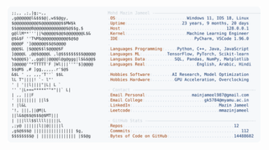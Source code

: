 <picture>
  <source srcset="https://raw.githubusercontent.com/mmazinjameel/mmazinjameel/main/dark_mode.svg?v=1756131060" media="(prefers-color-scheme: dark)">
  <img src="https://raw.githubusercontent.com/mmazinjameel/mmazinjameel/main/light_mode.svg?v=1756131060">
</picture>

